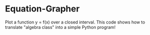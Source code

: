 # Equation-Grapher
Plot a function y = f(x) over a closed interval.
This code shows how to translate "algebra class" into a simple Python program!
